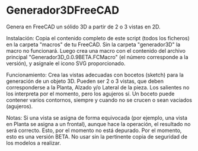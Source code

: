 # Generador3DFreeCAD
Genera en FreeCAD un sólido 3D a partir de 2 o 3 vistas en 2D.



Instalación:
Copia el contenido completo de este script (todos los ficheros) en la carpeta "macros" de tu FreeCAD. Sin la carpeta "generador3D" la macro no funcionará.
Luego crea una macro con el contenido del archivo principal "Generador3D_0.0.9BETA.FCMacro" (el número corresponde a la versión), y asígnale el icono SVG proporcionado.

Funcionamiento:
Crea las vistas adecuadas con bocetos (sketch) para la generación de un objeto 3D. Pueden ser 2 o 3 vistas, que deben corresponderse a la Planta, Alzado y/o Lateral de la pieza. Los salientes no los interpreta por el momento, pero los agujeros sí. Un boceto puede contener varios contornos, siempre y cuando no se crucen o sean vaciados (agujeros).

Notas:
Si una vista se asigna de forma equivocada (por ejemplo, una vista en Planta se asigna a un frontal), aunque hace la operación, el resultado no será correcto. Esto, por el momento no está depurado.
Por el momento, esto es una versión BETA. No usar sin la pertinente copia de seguridad de los modelos a realizar.

